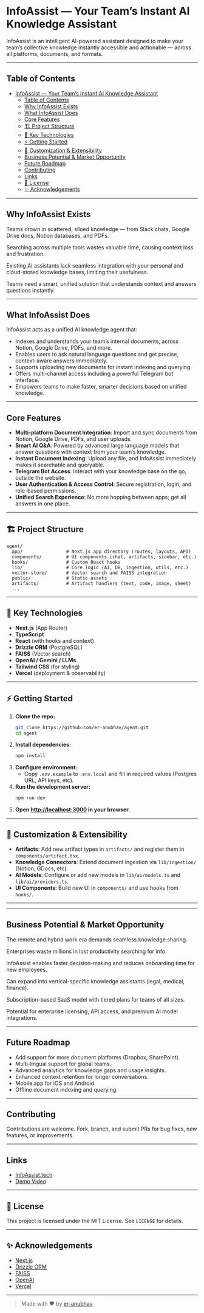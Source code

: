 
# InfoAssist — Your Team’s Instant AI Knowledge Assistant


InfoAssist is an intelligent AI-powered assistant designed to make your team’s collective knowledge instantly accessible and actionable — across all platforms, documents, and formats.

---

## Table of Contents

- [InfoAssist — Your Team’s Instant AI Knowledge Assistant](#infoassist--your-teams-instant-ai-knowledge-assistant)
  - [Table of Contents](#table-of-contents)
  - [Why InfoAssist Exists](#why-infoassist-exists)
  - [What InfoAssist Does](#what-infoassist-does)
  - [Core Features](#core-features)
  - [🏗️ Project Structure](#️-project-structure)
  - [🧩 Key Technologies](#-key-technologies)
  - [⚡ Getting Started](#-getting-started)
  - [📝 Customization \& Extensibility](#-customization--extensibility)
  - [Business Potential \& Market Opportunity](#business-potential--market-opportunity)
  - [Future Roadmap](#future-roadmap)
  - [Contributing](#contributing)
  - [Links](#links)
  - [📄 License](#-license)
  - [✨ Acknowledgements](#-acknowledgements)

---

## Why InfoAssist Exists

Teams drown in scattered, siloed knowledge — from Slack chats, Google Drive docs, Notion databases, and PDFs.

Searching across multiple tools wastes valuable time, causing context loss and frustration.

Existing AI assistants lack seamless integration with your personal and cloud-stored knowledge bases, limiting their usefulness.

Teams need a smart, unified solution that understands context and answers questions instantly.

---

## What InfoAssist Does

InfoAssist acts as a unified AI knowledge agent that:

- Indexes and understands your team’s internal documents, across Notion, Google Drive, PDFs, and more.
- Enables users to ask natural language questions and get precise, context-aware answers immediately.
- Supports uploading new documents for instant indexing and querying.
- Offers multi-channel access including a powerful Telegram bot interface.
- Empowers teams to make faster, smarter decisions based on unified knowledge.

---


## Core Features

- **Multi-platform Document Integration**: Import and sync documents from Notion, Google Drive, PDFs, and user uploads.
- **Smart AI Q&A**: Powered by advanced large language models that answer questions with context from your team’s knowledge.
- **Instant Document Indexing**: Upload any file, and InfoAssist immediately makes it searchable and queryable.
- **Telegram Bot Access**: Interact with your knowledge base on the go, outside the website.
- **User Authentication & Access Control**: Secure registration, login, and role-based permissions.
- **Unified Search Experience**: No more hopping between apps; get all answers in one place.

---

## 🏗️ Project Structure

```
agent/
  app/                # Next.js app directory (routes, layouts, API)
  components/         # UI components (chat, artifacts, sidebar, etc.)
  hooks/              # Custom React hooks
  lib/                # Core logic (AI, DB, ingestion, utils, etc.)
  vector-store/       # Vector search and FAISS integration
  public/             # Static assets
  artifacts/          # Artifact handlers (text, code, image, sheet)
  ...
```

---

## 🧩 Key Technologies

- **Next.js** (App Router)
- **TypeScript**
- **React** (with hooks and context)
- **Drizzle ORM** (PostgreSQL)
- **FAISS** (Vector search)
- **OpenAI / Gemini / LLMs**
- **Tailwind CSS** (for styling)
- **Vercel** (deployment & observability)

---

## ⚡ Getting Started

1. **Clone the repo:**
   ```sh
   git clone https://github.com/er-anubhav/agent.git
   cd agent
   ```
2. **Install dependencies:**
   ```sh
   npm install
   ```
3. **Configure environment:**
   - Copy `.env.example` to `.env.local` and fill in required values (Postgres URL, API keys, etc).
4. **Run the development server:**
   ```sh
   npm run dev
   ```
5. **Open [http://localhost:3000](http://localhost:3000) in your browser.**

---

## 📝 Customization & Extensibility

- **Artifacts**: Add new artifact types in `artifacts/` and register them in `components/artifact.tsx`.
- **Knowledge Connectors**: Extend document ingestion via `lib/ingestion/` (Notion, GDocs, etc).
- **AI Models**: Configure or add new models in `lib/ai/models.ts` and `lib/ai/providers.ts`.
- **UI Components**: Build new UI in `components/` and use hooks from `hooks/`.

---

---

## Business Potential & Market Opportunity

The remote and hybrid work era demands seamless knowledge sharing.

Enterprises waste millions in lost productivity searching for info.

InfoAssist enables faster decision-making and reduces onboarding time for new employees.

Can expand into vertical-specific knowledge assistants (legal, medical, finance).

Subscription-based SaaS model with tiered plans for teams of all sizes.

Potential for enterprise licensing, API access, and premium AI model integrations.

---

## Future Roadmap

- Add support for more document platforms (Dropbox, SharePoint).
- Multi-lingual support for global teams.
- Advanced analytics for knowledge gaps and usage insights.
- Enhanced context retention for longer conversations.
- Mobile app for iOS and Android.
- Offline document indexing and querying.

---

## Contributing

Contributions are welcome. Fork, branch, and submit PRs for bug fixes, new features, or improvements.

---


## Links

- [InfoAssist.tech](https://infoassist.tech)
- [Demo Video](https://youtu.be/JyM39Gt5RXg)

---

## 📄 License

This project is licensed under the MIT License. See `LICENSE` for details.

---

## ✨ Acknowledgements

- [Next.js](https://nextjs.org/)
- [Drizzle ORM](https://orm.drizzle.team/)
- [FAISS](https://github.com/facebookresearch/faiss)
- [OpenAI](https://openai.com/)
- [Vercel](https://vercel.com/)

---

> Made with ❤️ by [er-anubhav](https://github.com/er-anubhav)

